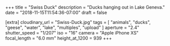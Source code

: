 +++
title = "Swiss Duck"
description = "Ducks hanging out in Lake Geneva."
date = "2018-11-15T11:54:36-07:00"
draft = false

[extra]
cloudinary_url = "Swiss-Duck.jpg"
tags = [
  "animals",
  "ducks",
  "geese",
  "water",
  "lake",
  "multiples",
  "upload"
]
aperture = "2.4"
shutter_speed = "1/207"
iso = "16"
camera = "Apple iPhone XS"
focal_length = "6.0 mm"
height_at_1200 = 939
+++

